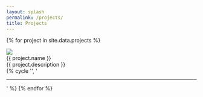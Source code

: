 ```yaml
---
layout: splash
permalink: /projects/
title: Projects
---
```


{% for project in site.data.projects %}
<div class="project" data-url="{{ project.url }}">
  <div class="project-thumbnail">
    <img src="{{ project.thumbnail }}" />
  </div>
  <div class="project-name">
    {{ project.name }}
  </div>
  <div class="project-description">
    {{ project.description }}
  </div>
</div>
{% cycle '', '<hr class="project-clear" />' %}
{% endfor %}
<script type="text/javascript">
var projects = document.querySelectorAll(".project");
for (var i = 0; i < projects.length; i++) {
  projects[i].onclick = (function(p) {
    return function() {
      location.assign(p.getAttribute("data-url"));
    };
  })(projects[i]);
}
</script>
